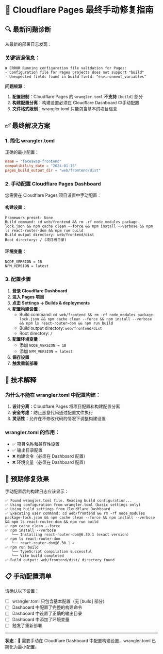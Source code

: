 # 🎯 Cloudflare Pages 最终手动修复指南

## 🔍 **最新问题诊断**

从最新的部署日志发现：

### **关键错误信息**：
```
✘ ERROR Running configuration file validation for Pages:
- Configuration file for Pages projects does not support "build"
- Unexpected fields found in build field: "environment_variables"
```

**问题根源**：
1. **配置限制**：Cloudflare Pages 的 `wrangler.toml` **不支持** `[build]` 部分
2. **构建配置分离**：构建设置必须在 Cloudflare Dashboard 中手动配置
3. **文件格式限制**：wrangler.toml 只能包含基本的项目信息

## ✅ **最终解决方案**

### 1. **简化 wrangler.toml**
正确的最小配置：
```toml
name = "faceswap-frontend"
compatibility_date = "2024-01-15"
pages_build_output_dir = "web/frontend/dist"
```

### 2. **手动配置 Cloudflare Pages Dashboard**

您需要在 Cloudflare Pages 项目设置中手动配置：

#### **构建设置**：
```
Framework preset: None
Build command: cd web/frontend && rm -rf node_modules package-lock.json && npm cache clean --force && npm install --verbose && npm ls react-router-dom && npm run build
Build output directory: web/frontend/dist
Root directory: / (项目根目录)
```

#### **环境变量**：
```
NODE_VERSION = 18
NPM_VERSION = latest
```

### 3. **配置步骤**

1. **登录 Cloudflare Dashboard**
2. **进入 Pages 项目**
3. **点击 Settings → Builds & deployments**
4. **配置构建设置**：
   - Build command: `cd web/frontend && rm -rf node_modules package-lock.json && npm cache clean --force && npm install --verbose && npm ls react-router-dom && npm run build`
   - Build output directory: `web/frontend/dist`
   - Root directory: `/`
5. **配置环境变量**：
   - 添加 `NODE_VERSION = 18`
   - 添加 `NPM_VERSION = latest`
6. **保存设置**
7. **触发重新部署**

## 🔧 **技术解释**

### **为什么不能在 wrangler.toml 中配置构建**：
1. **设计分离**：Cloudflare Pages 将项目配置和构建配置分离
2. **安全考虑**：防止恶意代码通过配置文件执行
3. **灵活性**：允许在不修改代码的情况下调整构建设置

### **wrangler.toml 的作用**：
- ✅ 项目名称和兼容性设置
- ✅ 输出目录配置
- ❌ 构建命令（必须在 Dashboard 配置）
- ❌ 环境变量（必须在 Dashboard 配置）

## 🎯 **预期修复效果**

手动配置后的构建日志应该显示：

```
✅ Found wrangler.toml file. Reading build configuration...
✅ Using configuration from wrangler.toml (basic settings only)
✅ Using build settings from Cloudflare Dashboard
✅ Executing user command: cd web/frontend && rm -rf node_modules package-lock.json && npm cache clean --force && npm install --verbose && npm ls react-router-dom && npm run build
✅ npm cache clean --force
✅ npm install --verbose
   └── Installing react-router-dom@6.30.1 (exact version)
✅ npm ls react-router-dom
   └── react-router-dom@6.30.1 ✓
✅ npm run build
   └── TypeScript compilation successful
   └── Vite build completed
✅ Build output: web/frontend/dist/ directory found
```

## 📋 **手动配置清单**

请确认以下设置：
- [ ] wrangler.toml 只包含基本配置（无 [build] 部分）
- [ ] Dashboard 中配置了完整的构建命令
- [ ] Dashboard 中设置了正确的输出目录
- [ ] Dashboard 中添加了环境变量
- [ ] 触发了重新部署

---

**状态**：🎯 需要手动在 Cloudflare Dashboard 中配置构建设置，wrangler.toml 已简化为最小配置。 